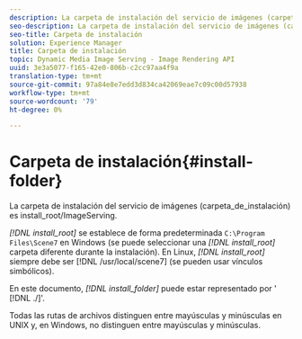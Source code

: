 ```yaml
---
description: La carpeta de instalación del servicio de imágenes (carpeta_de_instalación) es install_root/ImageServing.
seo-description: La carpeta de instalación del servicio de imágenes (carpeta_de_instalación) es install_root/ImageServing.
seo-title: Carpeta de instalación
solution: Experience Manager
title: Carpeta de instalación
topic: Dynamic Media Image Serving - Image Rendering API
uuid: 3e3a5077-f165-42e0-806b-c2cc97aa4f9a
translation-type: tm+mt
source-git-commit: 97a84e8e7edd3d834ca42069eae7c09c00d57938
workflow-type: tm+mt
source-wordcount: '79'
ht-degree: 0%

---
```



# Carpeta de instalación{#install-folder}

La carpeta de instalación del servicio de imágenes (carpeta_de_instalación) es install_root/ImageServing.

*[!DNL install_root]* se establece de forma predeterminada  `C:\Program Files\Scene7` en Windows (se puede seleccionar una  *[!DNL install_root]* carpeta diferente durante la instalación). En Linux, *[!DNL install_root]* siempre debe ser [!DNL /usr/local/scene7] (se pueden usar vínculos simbólicos).

En este documento, *[!DNL install_folder]* puede estar representado por &#39; [!DNL ./]&#39;.

Todas las rutas de archivos distinguen entre mayúsculas y minúsculas en UNIX y, en Windows, no distinguen entre mayúsculas y minúsculas.
